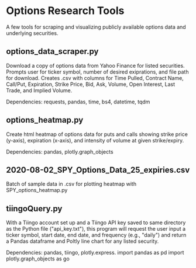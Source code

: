 # Options Research Tools
A few tools for scraping and visualizing publicly available options data and underlying securities. 

## options_data_scraper.py

Download a copy of options data from Yahoo Finance for listed securities. Prompts user for ticker symbol, number of desired exiprations, and file path for download. Creates .csv with columns for Time Pulled, Contract Name, Call/Put, Expiration, Strike Price, Bid, Ask, Volume, Open Interest, Last Trade, and Implied Volume. 

Dependencies: requests, pandas, time, bs4, datetime, tqdm

## options_heatmap.py

Create html heatmap of options data for puts and calls showing strike price (y-axis), expiration (x-axis), and intensity of volume at given strike/expiry.

Dependencies: pandas, plotly.graph_objects

## 2020-08-02_SPY_Options_Data_25_expiries.csv

Batch of sample data in .csv for plotting heatmap with SPY_options_heatmap.py

## tiingoQuery.py

With a Tiingo account set up and a Tiingo API key saved to same directory as the Python file ("api_key.txt"), this program will request the user input a ticker symbol, start date, end date, and frequency (e.g., "daily") and return a Pandas dataframe and Poltly line chart for any listed security. 

Dependencies: pandas, tiingo, plotly.express. 
import pandas as pd
import plotly.graph_objects as go
